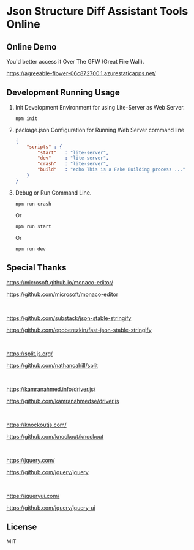 # Json Structure Diff Assistant Tools Online

## Online Demo

You'd better access it Over The GFW (Great Fire Wall).

https://agreeable-flower-06c872700.1.azurestaticapps.net/

## Development Running Usage

1. Init Development Environment for using Lite-Server as Web Server.
    ```
    npm init
    ```

2. package.json Configuration for Running Web Server command line
    ```json
    {
        "scripts" : {
            "start"   : "lite-server",
            "dev"     : "lite-server",
            "crash"   : "lite-server",
            "build"   : "echo This is a Fake Building process ..."
        }
    }
    ```

3. Debug or Run Command Line.

    ```
    npm run crash
    ```
    Or
    ```
    npm run start
    ```
    Or
    ```
    npm run dev
    ```

## Special Thanks

https://microsoft.github.io/monaco-editor/

https://github.com/microsoft/monaco-editor

<br>
    
https://github.com/substack/json-stable-stringify

https://github.com/epoberezkin/fast-json-stable-stringify

<br>

https://split.js.org/

https://github.com/nathancahill/split

<br>

https://kamranahmed.info/driver.js/

https://github.com/kamranahmedse/driver.js

<br>

https://knockoutjs.com/

https://github.com/knockout/knockout

<br>

https://jquery.com/

https://github.com/jquery/jquery

<br>

https://jqueryui.com/

https://github.com/jquery/jquery-ui

## License

MIT

